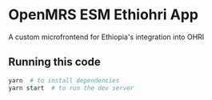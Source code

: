 
# OpenMRS ESM Ethiohri App

A custom microfrontend for Ethiopia's integration into OHRI


## Running this code

```sh
yarn  # to install dependencies
yarn start  # to run the dev server
```
